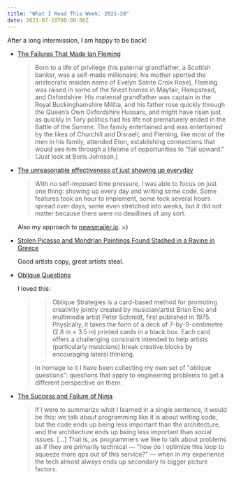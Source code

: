 ```yaml
---
title: "What I Read This Week: 2021-28"
date: 2021-07-18T00:00:00Z
---
```


After a long intermission, I am happy to be back!

- [The Failures That Made Ian Fleming](https://newrepublic.com/article/162964/failures-made-ian-fleming-james-bond-biography-review)

    > Born to a life of privilege (his paternal grandfather, a Scottish banker, was a self-made millionaire; his mother sported the aristocratic maiden name of Evelyn Sainte Croix Rose), Fleming was raised in some of the finest homes in Mayfair, Hampstead, and Oxfordshire. His maternal grandfather was captain in the Royal Buckinghamshire Militia, and his father rose quickly through the Queen’s Own Oxfordshire Hussars, and might have risen just as quickly in Tory politics had his life not prematurely ended in the Battle of the Somme. The family entertained and was entertained by the likes of Churchill and Disraeli; and Fleming, like most of the men in his family, attended Eton, establishing connections that would see him through a lifetime of opportunities to "fail upward." (Just look at Boris Johnson.) 

- [The unreasonable effectiveness of just showing up everyday](https://typesense.org/blog/the-unreasonable-effectiveness-of-just-showing-up-everyday/)

    > With no self-imposed time pressure, I was able to focus on just one thing: showing up every day and writing some code. Some features took an hour to implement, some took several hours spread over days, some even stretched into weeks, but it did not matter because there were no deadlines of any sort.

    Also my approach to [newsmailer.io](https://newsmailer.io). =)

- [Stolen Picasso and Mondrian Paintings Found Stashed in a Ravine in Greece](https://www.nytimes.com/2021/07/01/world/europe/greece-picasso-mondrian-stolen-art.html)

    Good artists copy, great artists steal.

- [Oblique Questions](http://neugierig.org/software/blog/2020/04/oblique-questions.html)

    I loved this:

    > > Oblique Strategies is a card-based method for promoting creativity jointly created by musician/artist Brian Eno and multimedia artist Peter Schmidt, first published in 1975. Physically, it takes the form of a deck of 7-by-9-centimetre (2.8 in × 3.5 in) printed cards in a black box. Each card offers a challenging constraint intended to help artists (particularly musicians) break creative blocks by encouraging lateral thinking. 
    >
    > In homage to it I have been collecting my own set of "oblique questions": questions that apply to engineering problems to get a different perspective on them.

- [The Success and Failure of Ninja](http://neugierig.org/software/blog/2020/05/ninja.html)

    > If I were to summarize what I learned in a single sentence, it would be this: we talk about programming like it is about writing code, but the code ends up being less important than the architecture, and the architecture ends up being less important than social issues. [...] That is, as programmers we like to talk about problems as if they are primarily technical — "how do I optimize this loop to squeeze more qps out of this service?" — when in my experience the tech almost always ends up secondary to bigger picture factors.
